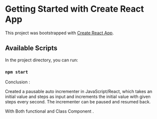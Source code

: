 # Getting Started with Create React App

This project was bootstrapped with [Create React App](https://github.com/facebook/create-react-app).

## Available Scripts

In the project directory, you can run:

### `npm start`


Conclusion :


Created a pausable auto incrementer in JavaScript/React, which takes an initial value and steps as input and increments the initial value with given steps every second. The incrementer can be paused and resumed back.


With Both functional and Class Component .